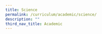 ```yaml
---
title: Science
permalink: /curriculum/academic/science/
description: ""
third_nav_title: Academic
---
```

